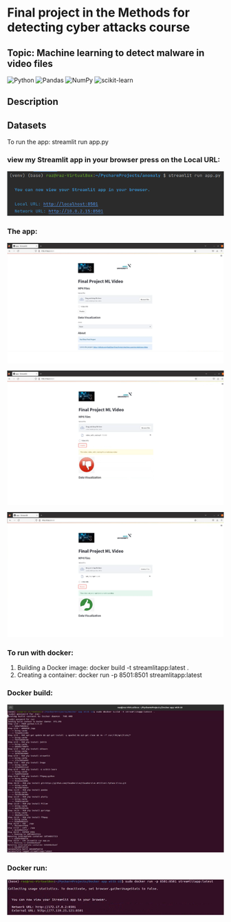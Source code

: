 # Final project in the Methods for detecting cyber attacks course
## Topic: Machine learning to detect malware in video files

![Python](https://img.shields.io/badge/python-3670A0?style=for-the-badge&logo=python&logoColor=ffdd54) ![Pandas](https://img.shields.io/badge/pandas-%23150458.svg?style=for-the-badge&logo=pandas&logoColor=white) ![NumPy](https://img.shields.io/badge/numpy-%23013243.svg?style=for-the-badge&logo=numpy&logoColor=white) ![scikit-learn](https://img.shields.io/badge/scikit--learn-%23F7931E.svg?style=for-the-badge&logo=scikit-learn&logoColor=white)

## Description



## Datasets




To run the app: streamlit run app.py
### view my Streamlit app in your browser press on the Local URL:
![run](https://github.com/RazElbaz/Task-1-Anomaly-detection/blob/main/images/run.png)

### The app:

![app](https://github.com/RazElbaz/Final-Project-Machine-Learning-Malicious-Video/blob/main/pictures/sreamlit_app.png)


![mal_video](https://github.com/RazElbaz/Final-Project-Machine-Learning-Malicious-Video/blob/main/pictures/mal_video.png)

![not_mal_video](https://github.com/RazElbaz/Final-Project-Machine-Learning-Malicious-Video/blob/main/pictures/not_mal_video.png)



### To run with docker:
1) Building a Docker image:
docker build -t streamlitapp:latest .
2) Creating a container:
docker run -p 8501:8501 streamlitapp:latest

### Docker build:

![dockerbuild](https://github.com/RazElbaz/Final-Project-Machine-Learning-Malicious-Video/blob/main/pictures/docker_build.png)

### Docker run:

![dockerrun](https://github.com/RazElbaz/Final-Project-Machine-Learning-Malicious-Video/blob/main/pictures/docker_run.png)

